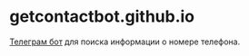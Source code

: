 # getcontactbot.github.io
[Телеграм бот](https://getcontactbot.org) для поиска информации о номере телефона.
